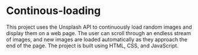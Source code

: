 # Continous-loading
This project uses the Unsplash API to continuously load random images and display them on a web page. The user can scroll through an endless stream of images, and new images are loaded automatically as they approach the end of the page. The project is built using HTML, CSS, and JavaScript.

